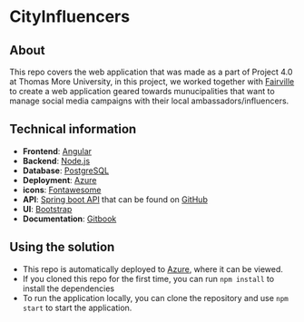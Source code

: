 # CityInfluencers

## About
This repo covers the web application that was made as a part of Project 4.0 at Thomas More University,
in this project, we worked together with [Fairville](https://fairville.be) to create a web application geared
towards munucipalities that want to manage social media campaigns with their local ambassadors/influencers.

## Technical information
- **Frontend**: [Angular](https://angular.io)
- **Backend**: [Node.js](https://nodejs.org)
- **Database**: [PostgreSQL](https://www.postgresql.org)
- **Deployment**: [Azure](https://portal.azure.com/)
- **icons**: [Fontawesome](https://fontawesome.com)
- **API**: [Spring boot API](https://spring.io/projects/spring-boot) that can be found on [GitHub](https://github.com/niels-baptist/C3PO_city_influencers_API)
- **UI**: [Bootstrap](https://getbootstrap.com)
- **Documentation**: [Gitbook](https://project-4-0-ci-c3po.gitbook.io/c3po-docs/webapp/about)

## Using the solution
- This repo is automatically deployed to [Azure](https://webappc3poci.azurewebsites.net/), where it can be viewed.
- If you cloned this repo for the first time, you can run ```npm install``` to install the dependencies
- To run the application locally, you can clone the repository and use ```npm start``` to start the application.

